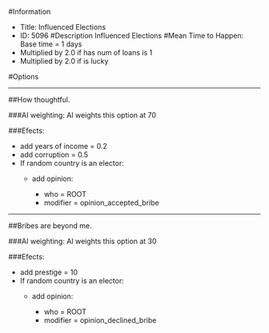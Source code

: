 #Information
 - Title: Influenced Elections
 - ID: 5096
#Description
Influenced Elections
#Mean Time to Happen:
Base time = 1 days
 - Multiplied by 2.0 if has num of loans is 1
 - Multiplied by 2.0 if is lucky

#Options

___
##How thoughtful.

###AI weighting:
AI weights this option at 70


###Efects:<ul><li>add years of income = 0.2</li><li>add corruption = 0.5</li><li>If random country is an elector:</li><ul><li>add opinion:</li><ul><li>who = ROOT</li><li>modifier = opinion_accepted_bribe</li></ul></ul></ul>

___
##Bribes are beyond me.

###AI weighting:
AI weights this option at 30


###Efects:<ul><li>add prestige = 10</li><li>If random country is an elector:</li><ul><li>add opinion:</li><ul><li>who = ROOT</li><li>modifier = opinion_declined_bribe</li></ul></ul></ul>
